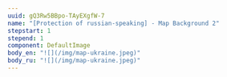 ```yaml
---
uuid: gQ3Rw5BBpo-TAyEXgfW-7
name: "[Protection of russian-speaking] - Map Background 2"
stepstart: 1
stepend: 1
component: DefaultImage
body_en: "![](/img/map-ukraine.jpeg)"
body_ru: "![](/img/map-ukraine.jpeg)"
---
```

